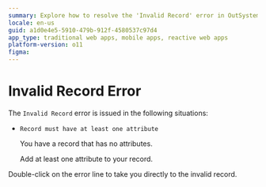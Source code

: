 ```yaml
---
summary: Explore how to resolve the 'Invalid Record' error in OutSystems 11 (O11) when a record lacks attributes.
locale: en-us
guid: a1d0e4e5-5910-479b-912f-4580537c97d4
app_type: traditional web apps, mobile apps, reactive web apps
platform-version: o11
figma:
---
```


# Invalid Record Error 

The `Invalid Record` error is issued in the following situations:

* `Record must have at least one attribute`
  
    You have a record that has no attributes.

    Add at least one attribute to your record.

Double-click on the error line to take you directly to the invalid record.
